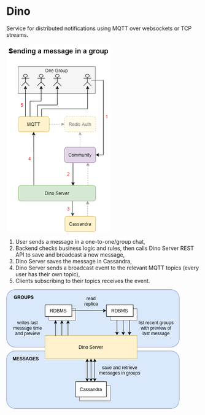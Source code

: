 # Dino

Service for distributed notifications using MQTT over websockets or TCP streams.

![Sending a message](images/send-to-group.png)

1. User sends a message in a one-to-one/group chat,
2. Backend checks business logic and rules, then calls Dino Server REST API to save and broadcast a new message,
3. Dino Server saves the message in Cassandra,
4. Dino Server sends a broadcast event to the relevant MQTT topics (every user has their own topic),
5. Clients subscribing to their topics receives the event.

![Storage](images/storage.png)
